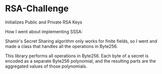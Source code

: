 # RSA-Challenge
Initializes Public and Private RSA Keys 

How I went about implementing SSSA: 

Shamir's Secret Sharing algorithm only works for finite fields, so I went and made a class that handles all the operations in Byte256. 


This library performs all operations in Byte256. Each byte of a secret is encoded as a separate Byte256 polynomial, and the resulting parts are the aggregated values of those polynomials.





